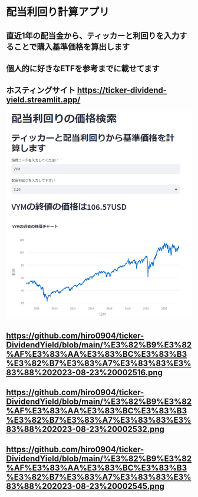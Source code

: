 # 配当利回り計算アプリ

## 直近1年の配当金から、ティッカーと利回りを入力することで購入基準価格を算出します

## 個人的に好きなETFを参考までに載せてます

## ホスティングサイト <https://ticker-dividend-yield.streamlit.app/>

![画像1](https://github.com/hiro0904/ticker-DividendYield/blob/main/%E3%82%B9%E3%82%AF%E3%83%AA%E3%83%BC%E3%83%B3%E3%82%B7%E3%83%A7%E3%83%83%E3%83%88%202023-08-23%20002458.png)

## <https://github.com/hiro0904/ticker-DividendYield/blob/main/%E3%82%B9%E3%82%AF%E3%83%AA%E3%83%BC%E3%83%B3%E3%82%B7%E3%83%A7%E3%83%83%E3%83%88%202023-08-23%20002516.png>

## <https://github.com/hiro0904/ticker-DividendYield/blob/main/%E3%82%B9%E3%82%AF%E3%83%AA%E3%83%BC%E3%83%B3%E3%82%B7%E3%83%A7%E3%83%83%E3%83%88%202023-08-23%20002532.png>

## <https://github.com/hiro0904/ticker-DividendYield/blob/main/%E3%82%B9%E3%82%AF%E3%83%AA%E3%83%BC%E3%83%B3%E3%82%B7%E3%83%A7%E3%83%83%E3%83%88%202023-08-23%20002545.png>
